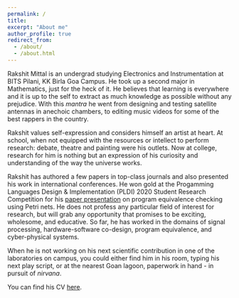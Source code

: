 ```yaml
---
permalink: /
title:
excerpt: "About me"
author_profile: true
redirect_from: 
  - /about/
  - /about.html
---
```


Rakshit Mittal is an undergrad studying Electronics and Instrumentation at BITS Pilani, KK Birla Goa Campus. He took up a second major in Mathematics, just for the heck of it. He believes that learning is everywhere and it is up to the self to extract as much knowledge as possible without any prejudice. With this *mantra* he went from designing and testing satellite antennas in anechoic chambers, to editing music videos for some of the best rappers in the country. 

Rakshit values self-expression and considers himself an artist at heart. At school, when not equipped with the resources or intellect to perform research: debate, theatre and painting were his outlets. Now at college, research for him is nothing but an expression of his curiosity and understanding of the way the universe works.

Rakshit has authored a few papers in top-class journals and also presented his work in international conferences. He won gold at the Progamming Languages Design & Implementation (PLDI) 2020 Student Research Competition for his <a href="https://raks0009.github.io/talks/2020-06-18-pldi_src">paper presentation</a> on program equivalence checking using Petri nets. He does not profess any particular field of interest for research, but will grab any opportunity that promises to be exciting, wholesome, and educative. So far, he has worked in the domains of signal processing, hardware-software co-design, program equivalence, and cyber-physical systems.

When he is not working on his next scientific contribution in one of the laboratories on campus, you could either find him in his room, typing his next play script, or at the nearest Goan lagoon, paperwork in hand - in pursuit of *nirvana*.

You can find his CV <a href="Rakshit Mittal - CV.pdf">here</a>.
